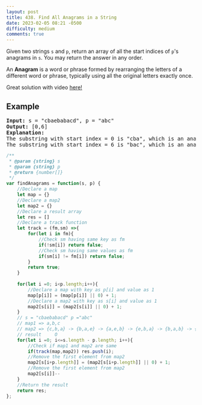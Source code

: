 ```yaml
---
layout: post
title: 438. Find All Anagrams in a String
date: 2023-02-05 08:21 -0500
difficulty: medium
comments: true
---
```

Given two strings `s` and `p`, return an array of all the start indices of `p`'s anagrams in `s`. You may return the answer in any order.

An **Anagram** is a word or phrase formed by rearranging the letters of a different word or phrase, typically using all the original letters exactly once.

Great solution with video [here!](https://leetcode.com/problems/find-all-anagrams-in-a-string/solutions/3143305/javascript-very-very-easy-to-understand-map-solution-with-video-explanation-en-kr/?orderBy=hot&languageTags=javascript)

## Example

<pre><strong>Input:</strong> s = "cbaebabacd", p = "abc"
<strong>Output:</strong> [0,6]
<strong>Explanation:</strong>
The substring with start index = 0 is "cba", which is an anagram of "abc".
The substring with start index = 6 is "bac", which is an anagram of "abc".
</pre>

```javascript
/**
 * @param {string} s
 * @param {string} p
 * @return {number[]}
 */
var findAnagrams = function(s, p) {
    //Declare a map
    let map = {}
    //Declare a map2
    let map2 = {}
    //Declare a result array
    let res = []
    //Declare a track function
    let track = (fm,sm) =>{
        for(let i in fm){
            //Check sm having same key as fm
            if(!sm[i]) return false;
            //Check sm having same values as fm
            if(sm[i] != fm[i]) return false;
        }
        return true;
    }
    
    for(let i =0; i<p.length;i++){
        //Declare a map with key as p[i] and value as 1
        map[p[i]] = (map[p[i]] || 0) + 1;
        //Declare a map2 with key as s[i] and value as 1
        map2[s[i]] = (map2[s[i]] || 0) + 1;
    }
    // s = "cbaebabacd" p ="abc"
    // map1 => a,b,c 
    // map2 => {c,b,a} -> {b,a,e} -> {a,e,b} -> {e,b,a} -> {b,a,b} -> {a,b,a} -> {b,a,c} -> {a,c,d}
    // result     O                                                                 O
    for(let i =0; i<=s.length - p.length; i++){
        //Check if map1 and map2 are same
        if(track(map,map2)) res.push(i);
        //Remove the first element from map2
        map2[s[i+p.length]] = (map2[s[i+p.length]] || 0) + 1;
        //Remove the first element from map2
        map2[s[i]]--
    }
    //Return the result
    return res;
};
```